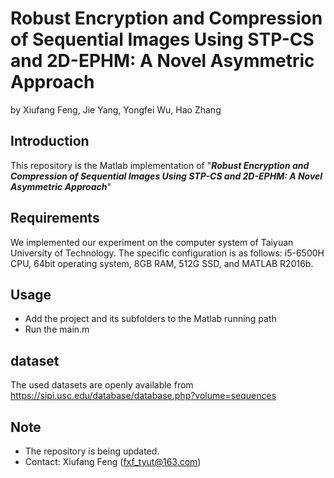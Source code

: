 # Robust Encryption and Compression of Sequential Images Using STP-CS and 2D-EPHM: A Novel Asymmetric Approach
by Xiufang Feng, Jie Yang, Yongfei Wu, Hao Zhang
## Introduction
This repository is the Matlab implementation of "_**Robust Encryption and Compression of Sequential Images Using STP-CS and 2D-EPHM: A Novel Asymmetric Approach**_"
## Requirements
We implemented our experiment on the computer system of Taiyuan University of Technology. The specific configuration is as follows:
i5-6500H CPU, 64bit operating system, 8GB RAM, 512G SSD, and MATLAB R2016b.
## Usage
- Add the project and its subfolders to the Matlab running path
- Run the main.m
## dataset
The used datasets are openly available from https://sipi.usc.edu/database/database.php?volume=sequences
## Note
- The repository is being updated.
- Contact: Xiufang Feng (fxf_tyut@163.com)
